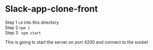 # Slack-app-clone-front
Step 1 ```cd``` into this directory <br />
Step 2 ```npm i``` <br />
Step 3 ``` npm start```

This is going to start the server on port 4200 and connect to the socket
